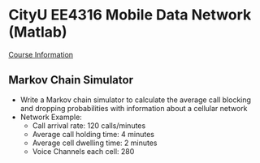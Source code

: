 # CityU EE4316 Mobile Data Network (Matlab) 
[Course Information](https://www.cityu.edu.hk/catalogue/ug/201920/course/EE4316.htm)

## Markov Chain Simulator
* Write a Markov chain simulator to calculate the average call blocking and dropping probabilities with information about a cellular network
* Network Example: 
	- Call arrival rate: 120 calls/minutes
	- Average call holding time: 4 minutes
	- Average cell dwelling time: 2 minutes
	- Voice Channels each cell: 280
